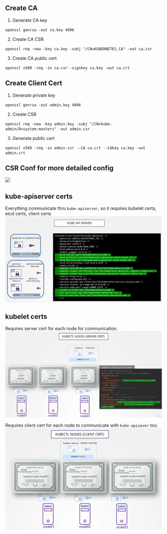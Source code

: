 ## Create CA
1. Generate CA key
```
openssl genrsa -out ca.key 4096
```

2. Create CA CSR
```
openssl req -new -key ca.key -subj "/CN=KUBERNETES_CA" -out ca.csr
```

3. Create CA public cert
```
openssl x509 -req -in ca.csr -signkey ca.key -out ca.crt
```

## Create Client Cert
1. Generate private key
```
openssl genrsa -out admin.key 4096
```

2. Create CSR
```
openssl req -new -key admin.key -subj "/CN=kube-admin/O=system:masters" -out admin.csr
```

3. Generate public cert
```
openssl x509 -req -in admin.csr --CA ca.crt --CAkey ca.key -out admin.crt
```

## CSR Conf for more detailed config
![](../graph/tls-crs-conf.png)

## kube-apiserver certs
Everything communicate thru `kube-apiserver`, so it requires kubelet certs, etcd certs, client certs
![](../graph/kube-apiserver-certs.png)

## kubelet certs
Requires server cert for each node for communication.
![](../graph/kubelet-server-certs.png)

Requires client cert for each node to communicate with `kube-apisever` too.
![](../graph/kubelet-client-certs.png)
